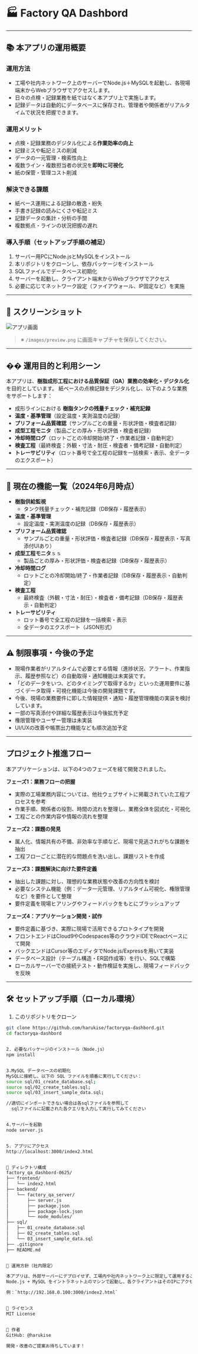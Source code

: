 # 🏭 Factory QA Dashbord

---

## 📚 本アプリの運用概要

### 運用方法
- 工場や社内ネットワーク上のサーバーでNode.js＋MySQLを起動し、各現場端末からWebブラウザでアクセスします。
- 日々の点検・記録業務を紙ではなく本アプリ上で実施します。
- 記録データは自動的にデータベースに保存され、管理者や関係者がリアルタイムで状況を把握できます。

### 運用メリット
- 点検・記録業務のデジタル化による**作業効率の向上**
- 記録ミスや転記ミスの削減
- データの一元管理・検索性向上
- 複数ライン・複数担当者の状況を**即時に可視化**
- 紙の保管・管理コスト削減

### 解決できる課題
- 紙ベース運用による記録の散逸・紛失
- 手書き記録の読みにくさや転記ミス
- 記録データの集計・分析の手間
- 複数拠点・ラインの状況把握の遅れ

### 導入手順（セットアップ手順の補足）
1. サーバー用PCにNode.jsとMySQLをインストール
2. 本リポジトリをクローンし、依存パッケージをインストール
3. SQLファイルでデータベース初期化
4. サーバーを起動し、クライアント端末からWebブラウザでアクセス
5. 必要に応じてネットワーク設定（ファイアウォール、IP固定など）を実施

---

## 📸 スクリーンショット

 ![アプリ画面](frontend_UI.png)

> ※ `/images/preview.png` に画面キャプチャを保存してください。

---

## �� 運用目的と利用シーン

本アプリは、**樹脂成形工程における品質保証（QA）業務の効率化・デジタル化**を目的としています。
紙ベースの点検記録をデジタル化し、以下のような業務をサポートします：

- 成形ラインにおける **樹脂タンクの残量チェック・補充記録**
- **温度・基準管理**（設定温度・実測温度の記録）
- **プリフォーム品質確認**（サンプルごとの重量・形状評価・検査者記録）
- **成型工程モニタ**（製品ごとの厚み・形状評価・検査者記録）
- **冷却時間ログ**（ロットごとの冷却開始/終了・作業者記録・自動判定）
- **検査工程**（最終検査：外観・寸法・耐圧・検査者・備考記録・自動判定）
- **トレーサビリティ**（ロット番号で全工程の記録を一括検索・表示、全データのエクスポート）

---

## 🚀 現在の機能一覧（2024年6月時点）

- **樹脂供給監視**
  - タンク残量チェック・補充記録（DB保存・履歴表示）
- **温度・基準管理**
  - 設定温度・実測温度の記録（DB保存・履歴表示）
- **プリフォーム品質確認**
  - サンプルごとの重量・形状評価・検査者記録（DB保存・履歴表示・写真添付UIあり）
- **成型工程モニタ**ｓｓ
  - 製品ごとの厚み・形状評価・検査者記録（DB保存・履歴表示）
- **冷却時間ログ**
  - ロットごとの冷却開始/終了・作業者記録（DB保存・履歴表示・自動判定）
- **検査工程**
  - 最終検査（外観・寸法・耐圧）・検査者・備考記録（DB保存・履歴表示・自動判定）
- **トレーサビリティ**
  - ロット番号で全工程の記録を一括検索・表示
  - 全データのエクスポート（JSON形式）

---

## ⚠️ 制限事項・今後の予定

- 現場作業者がリアルタイムで必要とする情報（進捗状況、アラート、作業指示、履歴参照など）の自動取得・通知機能は未実装です。
- 「どのデータをいつ、どのタイミングで取得するか」といった運用要件に基づくデータ取得・可視化機能は今後の開発課題です。
- 今後、現場の業務要件に即した情報提供・通知・履歴管理機能の実装を検討しています。
- 一部の写真添付や詳細な履歴表示は今後拡充予定
- 権限管理やユーザー管理は未実装
- UI/UXの改善や帳票出力機能なども順次追加予定

---

## プロジェクト推進フロー

本アプリケーションは、以下の4つのフェーズを経て開発されました。

**フェーズ1：業務フローの把握**  
- 実際の工場業務内容については、他社ウェブサイトに掲載されていた工程プロセスを参考  
- 作業手順、関係者の役割、時間の流れを整理し、業務全体を図式化・可視化  
- 工程ごとの作業内容や情報の流れを整理

**フェーズ2：課題の発見**  
- 属人化、情報共有の不備、非効率な手順など、現場で見逃されがちな課題を抽出  
- 工程フローごとに潜在的な問題点を洗い出し、課題リストを作成

**フェーズ3：課題解決に向けた要件定義**  
- 抽出した課題に対し、理想的な業務状態や改善の方向性を検討  
- 必要なシステム機能（例：データ一元管理、リアルタイム可視化、権限管理など）を要件として整理  
- 要件定義を現場ヒアリングやフィードバックをもとにブラッシュアップ

**フェーズ4：アプリケーション開発・試作**  
- 要件定義に基づき、実際に現場で活用できるプロトタイプを開発  
- フロントエンドはCloud9やCodespaces等のクラウドIDEでReactベースにて開発  
- バックエンドはCursor等のエディタでNode.js/Expressを用いて実装  
- データベース設計（テーブル構造・ER図作成等）を行い、SQLで構築  
- ローカルサーバーでの接続テスト・動作検証を実施し、現場フィードバックを反映

---

## 🛠 セットアップ手順（ローカル環境）

1. このリポジトリをクローン

```bash
git clone https://github.com/harukise/factoryqa-dashbord.git
cd factoryqa-dashbord


2. 必要なパッケージのインストール（Node.js）
npm install


3.MySQL データベースの初期化
MySQLに接続し、以下の SQL ファイルを順番に実行してください：
source sql/01_create_database.sql;
source sql/02_create_tables.sql;
source sql/03_insert_sample_data.sql;

//適切にインポートできない場合は各sqlファイルを参照して
  sqlファイルに記載された各クエリを入力して実行してみてください


4.サーバーを起動
node server.js


5. アプリにアクセス
http://localhost:3000/index2.html


📁 ディレクトリ構成
factory_qa_dashbord-0625/
├── frontend/
│   └── index2.html
├── backend/
│   └── factory_qa_server/
│       ├── server.js
│       ├── package.json
│       ├── package-lock.json
│       └── node_modules/
├── sql/
│   ├── 01_create_database.sql
│   ├── 02_create_tables.sql
│   └── 03_insert_sample_data.sql  
├── .gitignore
├── README.md


🏢 運用方針（社内限定）

本アプリは、外部サーバーにデプロイせず、工場内や社内ネットワーク上に限定して運用することを想定しています。  
Node.js + MySQL をイントラネット上のマシンで起動し、各クライアントはそのIPにアクセスすることでアプリを利用できます。

例：`http://192.168.0.100:3000/index2.html`


📄 ライセンス
MIT License


🙋 作者
GitHub: @harukise

開発・改善のご提案お待ちしています！







